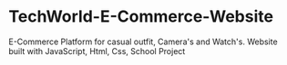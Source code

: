 # TechWorld-E-Commerce-Website
E-Commerce Platform for casual outfit, Camera's and Watch's.  Website built with JavaScript, Html, Css, School Project
